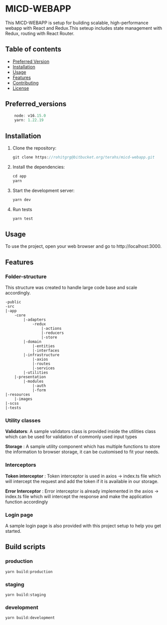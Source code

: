 # MICD-WEBAPP

This MICD-WEBAPP is setup for building scalable, high-performance webapp with React and Redux.This seteup includes state management with Redux, routing with React Router.

## Table of contents

- [Preferred Version](#preferred_versions)
- [Installation](#installation)
- [Usage](#usage)
- [Features](#features)
- [Contributing](#contributing)
- [License](#license)

## Preferred_versions

```js
    node: v16.15.0
    yarn: 1.22.19
```

## Installation

1. Clone the repository:

   ```js
   git clone https://rohitgrg@bitbucket.org/terahs/micd-webapp.git
   ```

2. Install the dependencies:

   ```js
   cd app
   yarn
   ```

3. Start the development server:

   ```js
   yarn dev
   ```

4. Run tests

   ```js
   yarn test
   ```

## Usage

To use the project, open your web browser and go to http://localhost:3000.

## Features

### Folder-structure

This structure was created to handle large code base and scale accordingly.

    -public
    -src
    |-app
        -core
            |-adapters
                -redux
                    |-actions
                    |-reducers
                    |-store
            |-domain
                |-entities
                |-interfaces
            |-infrastructure
                |-axios
                |-routes
                |-services
            |-utilities
        |-presentation
            |-modules
                |-auth
                |-form
    |-resources
        |-images
    |-scss
    |-tests

### Utility classes

**Validators**: A sample validators class is provided inside the utilities class which can be used for validation of commonly used input types

**Storage** : A sample utility component which has multiple functions to store the information to browser storage, it can be customised to fit your needs.

### Interceptors

**Token interceptor** : Token interceptor is used in axios -> index.ts file which will intercept the request and add the token if it is available in our storage.

**Error Interceptor** : Error interceptor is already implemented in the axios -> index.ts file which will intercept the response and make the application function accordingly

### Login page

A sample login page is also provided with this project setup to help you get started.

## Build scripts

### production

`yarn build:production `

### staging

`yarn build:staging `

### development

`yarn build:development `
